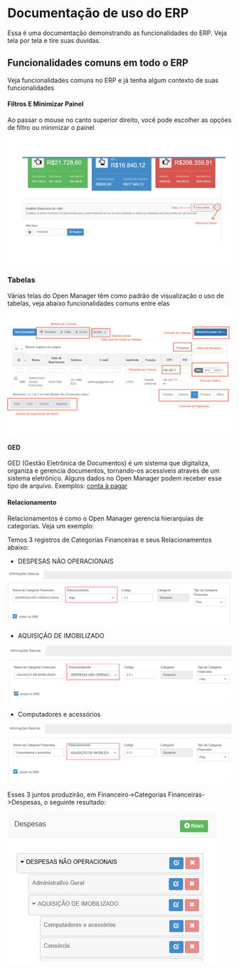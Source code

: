 # Documentação de uso do ERP

Essa é uma documentação demonstrando as funcionalidades do ERP. Veja tela por tela e tire suas duvidas.

## Funcionalidades comuns em todo o ERP

Veja funcionalidades comuns no ERP e já tenha algum contexto de suas funcionalidades

#### Filtros E Minimizar Painel
Ao passar o mouse no canto superior direito, você pode escolher as opções de filtro ou minimizar o painel

![](/assets/Pasted_image_20250517170610.png)

### Tabelas

Várias telas do Open Manager têm como padrão de visualização o uso de tabelas, veja abaixo funcionalidades comuns entre elas 
![](/assets/Pasted_image_20250517181146.png)

#### GED

GED (Gestão Eletrônica de Documentos) é um sistema que digitaliza, organiza e gerencia documentos, tornando-os acessíveis através de um sistema eletrônico. Alguns dados no Open Manager podem receber esse tipo de arquivo. Exemplos: [conta à pagar](/Open%20Manager/Telas/Financeiro/Contas-a-Receber.md)

#### Relacionamento

Relacionamentos é como o Open Manager gerencia hierarquias de categorias. Veja um exemplo:

Temos 3 registros de Categorias Financeiras e seus Relacionamentos abaixo:
- DESPESAS NÃO OPERACIONAIS

![](/assets/Pasted_image_20250518125252.png)


- AQUISIÇÃO DE IMOBILIZADO

![](/assets/Pasted_image_20250518125435.png)

- Computadores e acessórios

![](/assets/Pasted_image_20250518125606.png)

Esses 3 juntos produzirão, em Financeiro->Categorias Financeiras->Despesas, o seguinte resultado:

![](/assets/Pasted_image_20250518125926.png)